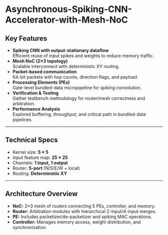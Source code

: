 # Asynchronous-Spiking-CNN-Accelerator-with-Mesh-NoC

## Key Features
- **Spiking CNN with output-stationary dataflow**  
  Efficient reuse of input spikes and weights to reduce memory traffic.
- **Mesh NoC (2×3 topology)**  
  Scalable interconnect with deterministic XY routing.
- **Packet-based communication**  
  64-bit packets with hop counts, direction flags, and payload.
- **Processing Elements (PEs)**  
  Gate-level bundled-data micropipeline for spiking convolution.
- **Verification & Testing**  
  Gather testbench methodology for router/mesh correctness and arbitration.
- **Performance Analysis**  
  Explored buffering, throughput, and critical path in bundled-data pipelines.

---

## Technical Specs
- Kernel size: **5 × 5**  
- Input feature map: **25 × 25**  
- Channels: **1 input, 1 output**  
- Router: **5-port** (N/S/E/W + local)  
- Routing: **Deterministic XY**

---

## Architecture Overview
- **NoC:** 2×3 mesh of routers connecting 5 PEs, controller, and memory.  
- **Router:** Arbitration modules with hierarchical 2-input/4-input merges.  
- **PE:** Includes packetizer/de-packetizer and spiking MAC operations.  
- **Controller:** Manages memory access, weight distribution, and synchronization.  
